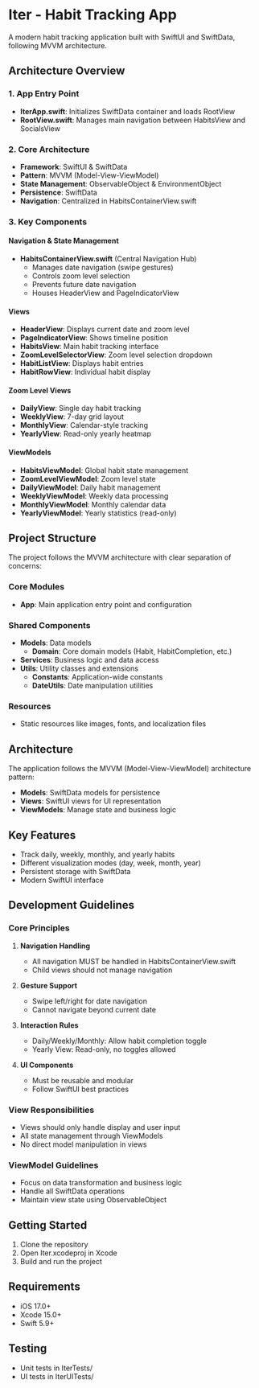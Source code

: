 # Iter - Habit Tracking App

A modern habit tracking application built with SwiftUI and SwiftData, following MVVM architecture.

## Architecture Overview

### 1. App Entry Point
- **IterApp.swift**: Initializes SwiftData container and loads RootView
- **RootView.swift**: Manages main navigation between HabitsView and SocialsView

### 2. Core Architecture
- **Framework**: SwiftUI & SwiftData
- **Pattern**: MVVM (Model-View-ViewModel)
- **State Management**: ObservableObject & EnvironmentObject
- **Persistence**: SwiftData
- **Navigation**: Centralized in HabitsContainerView.swift

### 3. Key Components

#### Navigation & State Management
- **HabitsContainerView.swift** (Central Navigation Hub)
  - Manages date navigation (swipe gestures)
  - Controls zoom level selection
  - Prevents future date navigation
  - Houses HeaderView and PageIndicatorView

#### Views
- **HeaderView**: Displays current date and zoom level
- **PageIndicatorView**: Shows timeline position
- **HabitsView**: Main habit tracking interface
- **ZoomLevelSelectorView**: Zoom level selection dropdown
- **HabitListView**: Displays habit entries
- **HabitRowView**: Individual habit display

#### Zoom Level Views
- **DailyView**: Single day habit tracking
- **WeeklyView**: 7-day grid layout
- **MonthlyView**: Calendar-style tracking
- **YearlyView**: Read-only yearly heatmap

#### ViewModels
- **HabitsViewModel**: Global habit state management
- **ZoomLevelViewModel**: Zoom level state
- **DailyViewModel**: Daily habit management
- **WeeklyViewModel**: Weekly data processing
- **MonthlyViewModel**: Monthly calendar data
- **YearlyViewModel**: Yearly statistics (read-only)

## Project Structure

The project follows the MVVM architecture with clear separation of concerns:

### Core Modules

- **App**: Main application entry point and configuration


### Shared Components

- **Models**: Data models
  - **Domain**: Core domain models (Habit, HabitCompletion, etc.)
- **Services**: Business logic and data access
- **Utils**: Utility classes and extensions
  - **Constants**: Application-wide constants
  - **DateUtils**: Date manipulation utilities

### Resources

- Static resources like images, fonts, and localization files

## Architecture

The application follows the MVVM (Model-View-ViewModel) architecture pattern:

- **Models**: SwiftData models for persistence
- **Views**: SwiftUI views for UI representation
- **ViewModels**: Manage state and business logic

## Key Features

- Track daily, weekly, monthly, and yearly habits
- Different visualization modes (day, week, month, year)
- Persistent storage with SwiftData
- Modern SwiftUI interface

## Development Guidelines

### Core Principles
1. **Navigation Handling**
   - All navigation MUST be handled in HabitsContainerView.swift
   - Child views should not manage navigation

2. **Gesture Support**
   - Swipe left/right for date navigation
   - Cannot navigate beyond current date

3. **Interaction Rules**
   - Daily/Weekly/Monthly: Allow habit completion toggle
   - Yearly View: Read-only, no toggles allowed

4. **UI Components**
   - Must be reusable and modular
   - Follow SwiftUI best practices

### View Responsibilities
- Views should only handle display and user input
- All state management through ViewModels
- No direct model manipulation in views

### ViewModel Guidelines
- Focus on data transformation and business logic
- Handle all SwiftData operations
- Maintain view state using ObservableObject

## Getting Started

1. Clone the repository
2. Open Iter.xcodeproj in Xcode
3. Build and run the project

## Requirements
- iOS 17.0+
- Xcode 15.0+
- Swift 5.9+

## Testing
- Unit tests in IterTests/
- UI tests in IterUITests/ 